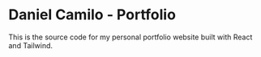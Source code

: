 # Daniel Camilo - Portfolio

This is the source code for my personal portfolio website built with React and Tailwind.